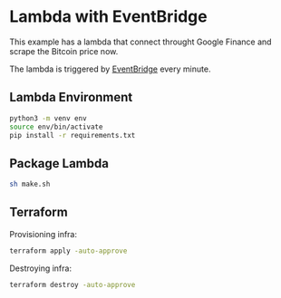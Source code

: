 # Lambda with EventBridge

This example has a lambda that connect throught Google Finance and scrape the Bitcoin price now.

The lambda is triggered by [EventBridge](https://docs.aws.amazon.com/eventbridge/latest/userguide/eb-what-is.html) every minute.

## Lambda Environment

```sh
python3 -m venv env
source env/bin/activate
pip install -r requirements.txt
```

## Package Lambda

```sh
sh make.sh
```

## Terraform

Provisioning infra:

```sh
terraform apply -auto-approve
```

Destroying infra:

```sh
terraform destroy -auto-approve
```
